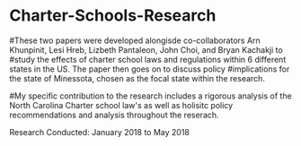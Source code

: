 # Charter-Schools-Research
#These two papers were developed alongisde co-collaborators Arn Khunpinit, Lesi Hreb, Lizbeth Pantaleon, John Choi, and Bryan Kachakji to #study the effects of charter school laws and regulations within 6 different states in the US. The paper then goes on to discuss policy #implications for the state of Minessota, chosen as the focal state within the research.

#My specific contribution to the research includes a rigorous analysis of the North Carolina Charter school law's as well as holisitc policy recommendations and analysis throughout the reserach.

Research Conducted: January 2018 to May 2018
